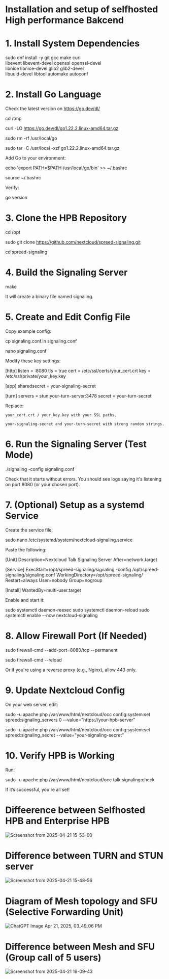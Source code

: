 # Installation and setup of selfhosted High performance Bakcend 
  
# 1. Install System Dependencies

sudo dnf install -y git gcc make curl \
  libevent libevent-devel openssl openssl-devel \
  libnice libnice-devel glib2 glib2-devel \
  libuuid-devel libtool automake autoconf

 # 2. Install Go Language

Check the latest version on https://go.dev/dl/

cd /tmp

curl -LO https://go.dev/dl/go1.22.2.linux-amd64.tar.gz

sudo rm -rf /usr/local/go

sudo tar -C /usr/local -xzf go1.22.2.linux-amd64.tar.gz

Add Go to your environment:

echo 'export PATH=$PATH:/usr/local/go/bin' >> ~/.bashrc

source ~/.bashrc

Verify:

go version

# 3. Clone the HPB Repository

cd /opt

sudo git clone https://github.com/nextcloud/spreed-signaling.git

cd spreed-signaling

# 4. Build the Signaling Server

make

It will create a binary file named signaling.

# 5. Create and Edit Config File

Copy example config:

cp signaling.conf.in signaling.conf

nano signaling.conf

Modify these key settings:

[http]
listen = :8080
tls = true
cert = /etc/ssl/certs/your_cert.crt
key = /etc/ssl/private/your_key.key

[app]
sharedsecret = your-signaling-secret

[turn]
servers = stun:your-turn-server:3478
secret = your-turn-secret

Replace:

    your_cert.crt / your_key.key with your SSL paths.

    your-signaling-secret and your-turn-secret with strong random strings.

# 6. Run the Signaling Server (Test Mode)

./signaling -config signaling.conf

Check that it starts without errors. You should see logs saying it's listening on port 8080 (or your chosen port).

# 7. (Optional) Setup as a systemd Service

Create the service file:

 sudo nano /etc/systemd/system/nextcloud-signaling.service

Paste the following:

[Unit]
Description=Nextcloud Talk Signaling Server
After=network.target

[Service]
ExecStart=/opt/spreed-signaling/signaling -config /opt/spreed-signaling/signaling.conf
WorkingDirectory=/opt/spreed-signaling/
Restart=always
User=nobody
Group=nogroup

[Install]
WantedBy=multi-user.target

Enable and start it:

sudo systemctl daemon-reexec
sudo systemctl daemon-reload
sudo systemctl enable --now nextcloud-signaling

# 8. Allow Firewall Port (If Needed)

 sudo firewall-cmd --add-port=8080/tcp --permanent
 
 sudo firewall-cmd --reload

Or if you're using a reverse proxy (e.g., Nginx), allow 443 only.
# 9. Update Nextcloud Config

On your web server, edit:

 sudo -u apache php /var/www/html/nextcloud/occ config:system:set spreed:signaling_servers 0 --value="https://your-hpb-server"
 
 sudo -u apache php /var/www/html/nextcloud/occ config:system:set spreed:signaling_secret --value="your-signaling-secret"

# 10. Verify HPB is Working

Run:

 sudo -u apache php /var/www/html/nextcloud/occ talk:signaling:check

If it’s successful, you're all set!


# Diffeerence between Selfhosted HPB and Enterprise HPB
![Screenshot from 2025-04-21 15-53-00](https://github.com/user-attachments/assets/df352a60-94a0-4d89-a791-4809014ef25a)

# Difference between TURN and STUN server
![Screenshot from 2025-04-21 15-48-56](https://github.com/user-attachments/assets/471a1770-f96e-4387-86cb-71b94ab23853)

# Diagram of Mesh topology and SFU (Selective Forwarding Unit)
![ChatGPT Image Apr 21, 2025, 03_49_06 PM](https://github.com/user-attachments/assets/eca820c2-dea6-443d-af93-392e3e28e3a1)

# Difference between Mesh and SFU (Group call of 5 users)
![Screenshot from 2025-04-21 16-09-43](https://github.com/user-attachments/assets/3c6a6d86-0afc-49b5-9619-98e5bb6dc0c5)


